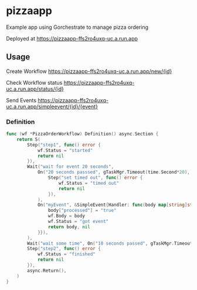 # pizzaapp
Example app using Gorchestrate to manage pizza ordering

Deployed at https://pizzaapp-ffs2ro4uxq-uc.a.run.app


## Usage

Create Workflow
https://pizzaapp-ffs2ro4uxq-uc.a.run.app/new/{id}

Check Workflow status
https://pizzaapp-ffs2ro4uxq-uc.a.run.app/status/{id}

Send Events 
https://pizzaapp-ffs2ro4uxq-uc.a.run.app/simpleevent/{id}/{event}


### Definition
```Go
func (wf *PizzaOrderWorkflow) Definition() async.Section {
	return S(
		Step("step1", func() error {
			wf.Status = "started"
			return nil
		}),
		Wait("wait for event 20 seconds",
			On("20 seconds passsed", gTaskMgr.Timeout(time.Second*20),
				Step("set timed out", func() error {
					wf.Status = "timed out"
					return nil
				}),
			),
			On("myEvent", &SimpleEvent{Handler: func(body map[string]string) (map[string]string, error) {
				body["processed"] = "true"
				wf.Body = body
				wf.Status = "got event"
				return body, nil
			}}),
		),
		Wait("wait some time", On("10 seconds passed", gTaskMgr.Timeout(time.Second*10))),
		Step("step2", func() error {
			wf.Status = "finished"
			return nil
		}),
		async.Return(),
	)
}
```